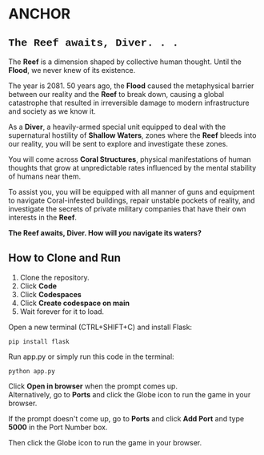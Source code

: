 # ANCHOR
<span style="font-family: 'Courier New', monospace;">

## The Reef awaits, Diver. . .
</span>

The **Reef** is a dimension shaped by collective human thought. Until the **Flood**, we never knew of its existence.

The year is 2081. 50 years ago, the **Flood** caused the metaphysical barrier between our reality and the **Reef** to break down, causing a global catastrophe that resulted in irreversible damage to modern infrastructure and society as we know it.

As a **Diver**, a heavily-armed special unit equipped to deal with the supernatural hostility of **Shallow Waters**, zones where the **Reef** bleeds into our reality, you will be sent to explore and investigate these zones.

You will come across **Coral Structures**, physical manifestations of human thoughts that grow at unpredictable rates influenced by the mental stability of humans near them.

To assist you, you will be equipped with all manner of guns and equipment to navigate Coral-infested buildings, repair unstable pockets of reality, and investigate the secrets of private military companies that have their own interests in the **Reef**.

**The Reef awaits, Diver. How will *you* navigate its waters?**

## How to Clone and Run

1. Clone the repository.
2. Click **Code**
3. Click **Codespaces**
3. Click **Create codespace on main**
5. Wait forever for it to load.

Open a new terminal (CTRL+SHIFT+C) and install Flask:
```
pip install flask
```

Run app.py or simply run this code in the terminal:
```
python app.py
```
Click **Open in browser** when the prompt comes up.\
Alternatively, go to **Ports** and click the Globe icon to run the game in your browser.

If the prompt doesn't come up, go to **Ports** and click **Add Port** and type **5000** in the Port Number box.

Then click the Globe icon to run the game in your browser.